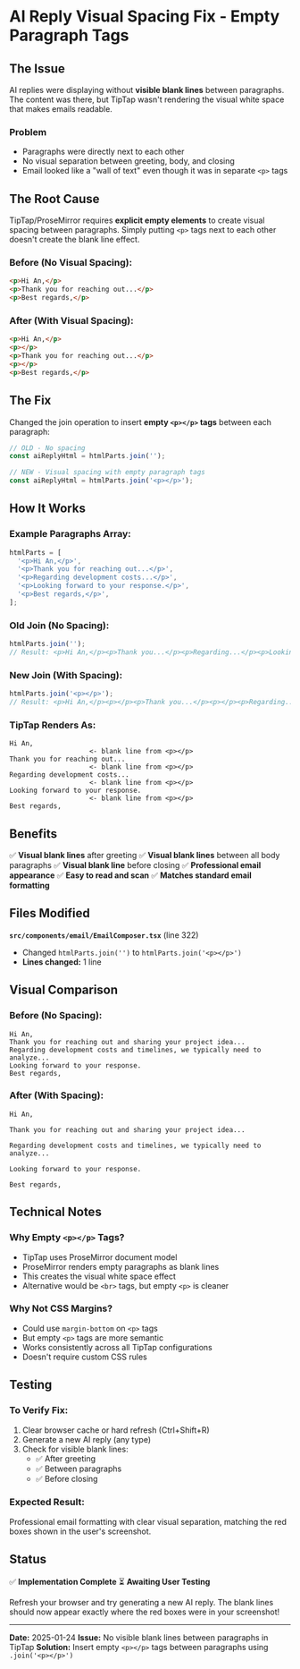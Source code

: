 # AI Reply Visual Spacing Fix - Empty Paragraph Tags

## The Issue

AI replies were displaying without **visible blank lines** between paragraphs. The content was there, but TipTap wasn't rendering the visual white space that makes emails readable.

### Problem

- Paragraphs were directly next to each other
- No visual separation between greeting, body, and closing
- Email looked like a "wall of text" even though it was in separate `<p>` tags

## The Root Cause

TipTap/ProseMirror requires **explicit empty elements** to create visual spacing between paragraphs. Simply putting `<p>` tags next to each other doesn't create the blank line effect.

### Before (No Visual Spacing):

```html
<p>Hi An,</p>
<p>Thank you for reaching out...</p>
<p>Best regards,</p>
```

### After (With Visual Spacing):

```html
<p>Hi An,</p>
<p></p>
<p>Thank you for reaching out...</p>
<p></p>
<p>Best regards,</p>
```

## The Fix

Changed the join operation to insert **empty `<p></p>` tags** between each paragraph:

```typescript
// OLD - No spacing
const aiReplyHtml = htmlParts.join('');

// NEW - Visual spacing with empty paragraph tags
const aiReplyHtml = htmlParts.join('<p></p>');
```

## How It Works

### Example Paragraphs Array:

```typescript
htmlParts = [
  '<p>Hi An,</p>',
  '<p>Thank you for reaching out...</p>',
  '<p>Regarding development costs...</p>',
  '<p>Looking forward to your response.</p>',
  '<p>Best regards,</p>',
];
```

### Old Join (No Spacing):

```typescript
htmlParts.join('');
// Result: <p>Hi An,</p><p>Thank you...</p><p>Regarding...</p><p>Looking...</p><p>Best regards,</p>
```

### New Join (With Spacing):

```typescript
htmlParts.join('<p></p>');
// Result: <p>Hi An,</p><p></p><p>Thank you...</p><p></p><p>Regarding...</p><p></p><p>Looking...</p><p></p><p>Best regards,</p>
```

### TipTap Renders As:

```
Hi An,
                    <- blank line from <p></p>
Thank you for reaching out...
                    <- blank line from <p></p>
Regarding development costs...
                    <- blank line from <p></p>
Looking forward to your response.
                    <- blank line from <p></p>
Best regards,
```

## Benefits

✅ **Visual blank lines** after greeting
✅ **Visual blank lines** between all body paragraphs
✅ **Visual blank line** before closing
✅ **Professional email appearance**
✅ **Easy to read and scan**
✅ **Matches standard email formatting**

## Files Modified

**`src/components/email/EmailComposer.tsx`** (line 322)

- Changed `htmlParts.join('')` to `htmlParts.join('<p></p>')`
- **Lines changed:** 1 line

## Visual Comparison

### Before (No Spacing):

```
Hi An,
Thank you for reaching out and sharing your project idea...
Regarding development costs and timelines, we typically need to analyze...
Looking forward to your response.
Best regards,
```

### After (With Spacing):

```
Hi An,

Thank you for reaching out and sharing your project idea...

Regarding development costs and timelines, we typically need to analyze...

Looking forward to your response.

Best regards,
```

## Technical Notes

### Why Empty `<p></p>` Tags?

- TipTap uses ProseMirror document model
- ProseMirror renders empty paragraphs as blank lines
- This creates the visual white space effect
- Alternative would be `<br>` tags, but empty `<p>` is cleaner

### Why Not CSS Margins?

- Could use `margin-bottom` on `<p>` tags
- But empty `<p>` tags are more semantic
- Works consistently across all TipTap configurations
- Doesn't require custom CSS rules

## Testing

### To Verify Fix:

1. Clear browser cache or hard refresh (Ctrl+Shift+R)
2. Generate a new AI reply (any type)
3. Check for visible blank lines:
   - ✅ After greeting
   - ✅ Between paragraphs
   - ✅ Before closing

### Expected Result:

Professional email formatting with clear visual separation, matching the red boxes shown in the user's screenshot.

## Status

✅ **Implementation Complete**
⏳ **Awaiting User Testing**

Refresh your browser and try generating a new AI reply. The blank lines should now appear exactly where the red boxes were in your screenshot!

---

**Date:** 2025-01-24
**Issue:** No visible blank lines between paragraphs in TipTap
**Solution:** Insert empty `<p></p>` tags between paragraphs using `.join('<p></p>')`
